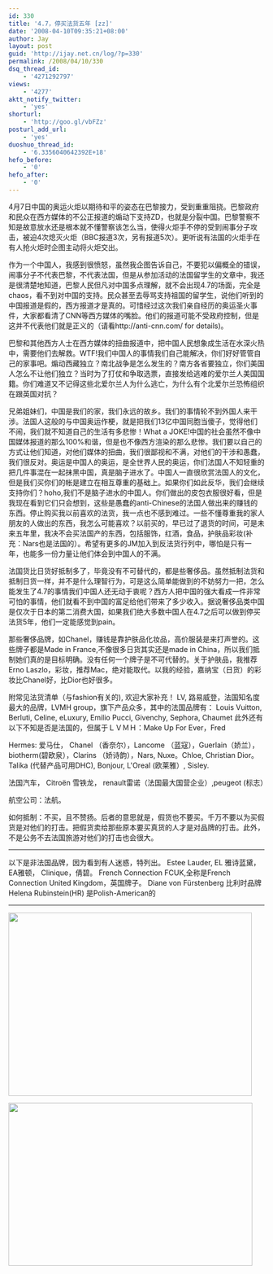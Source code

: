 ```yaml
---
id: 330
title: '4.7，停买法货五年 [zz]'
date: '2008-04-10T09:35:21+08:00'
author: Jay
layout: post
guid: 'http://ijay.net.cn/log/?p=330'
permalink: /2008/04/10/330
dsq_thread_id:
    - '4271292797'
views:
    - '4277'
aktt_notify_twitter:
    - 'yes'
shorturl:
    - 'http://goo.gl/vbFZz'
posturl_add_url:
    - 'yes'
duoshuo_thread_id:
    - '6.3356040642392E+18'
hefo_before:
    - '0'
hefo_after:
    - '0'
---
```


4月7日中国的奥运火炬以期待和平的姿态在巴黎接力，受到重重阻挠。巴黎政府和民众在西方媒体的不公正报道的煽动下支持ZD，也就是分裂中国。巴黎警察不知是故意放水还是根本就不懂警察该怎么当，使得火炬手不停的受到闹事分子攻击，被迫4次熄灭火炬（BBC报道3次，另有报道5次）。更听说有法国的火炬手在有人抢火炬时企图主动将火炬交出。

作为一个中国人，我感到很愤怒，虽然我企图告诉自己，不要犯以偏概全的错误，闹事分子不代表巴黎，不代表法国，但是从参加活动的法国留学生的文章中，我还是很清楚地知道，巴黎人民但凡对中国多点理解，就不会出现4.7的场面，完全是chaos，看不到对中国的支持。民众甚至去辱骂支持祖国的留学生，说他们听到的中国报道是假的，西方报道才是真的。可惜经过这次我们亲自经历的奥运圣火事件，大家都看清了CNN等西方媒体的嘴脸。他们的报道可能不受政府控制，但是这并不代表他们就是正义的（请看http://anti-cnn.com/ for details)。

巴黎和其他西方人士在西方媒体的扭曲报道中，把中国人民想象成生活在水深火热中，需要他们去解救。WTF!我们中国人的事情我们自己能解决，你们好好管管自己的家事吧。煽动西藏独立？南北战争是怎么发生的？南方各省要独立，你们美国人怎么不让他们独立？当时为了打仗和争取选票，直接发给逃难的爱尔兰人美国国籍。你们难道又不记得这些北爱尔兰人为什么逃亡，为什么有个北爱尔兰恐怖组织在跟英国对抗？

兄弟姐妹们，中国是我们的家，我们永远的故乡。我们的事情轮不到外国人来干涉。法国人这般的与中国奥运作梗，就是把我们13亿中国同胞当傻子，觉得他们不闹，我们就不知道自己的生活有多悲惨！What a JOKE!中国的社会虽然不像中国媒体报道的那么100%和谐，但是也不像西方渲染的那么悲惨。我们要以自己的方式让他们知道，对他们媒体的扭曲，我们很鄙视和不满，对他们的干涉和愚蠢，我们很反对。奥运是中国人的奥运，是全世界人民的奥运，你们法国人不知轻重的把几件事混在一起抹黑中国，真是脑子进水了。中国人一直很欣赏法国人的文化，但是我们买你们的帐是建立在相互尊重的基础上。如果你们如此反华，我们会继续支持你们？hoho,我们不是脑子进水的中国人。你们做出的皮包衣服很好看，但是我现在看到它们只会想到，这些是愚蠢的anti-Chinese的法国人做出来的赚钱的东西。停止购买我以前喜欢的法货，我一点也不感到难过。一些不懂尊重我的家人朋友的人做出的东西，我怎么可能喜欢？以前买的，早已过了退货的时间，可是未来五年里，我决不会买法国产的东西，包括服饰，红酒，食品，护肤品彩妆(补充：Nars也是法国的）。希望有更多的JM加入到反法货行列中，哪怕是只有一年，也能多一份力量让他们体会到中国人的不满。

法国货比日货好抵制多了，毕竟没有不可替代的，都是些奢侈品。虽然抵制法货和抵制日货一样，并不是什么理智行为，可是这么简单能做到的不妨努力一把，怎么能发生了4.7的事情我们中国人还无动于衷呢？西方人把中国的强大看成一件非常可怕的事情，他们就看不到中国的富足给他们带来了多少收入。据说奢侈品类中国是仅次于日本的第二消费大国，如果我们绝大多数中国人在4.7之后可以做到停买法货5年，他们一定能感觉到pain。

那些奢侈品牌，如Chanel，赚钱是靠护肤品化妆品，高价服装是来打声誉的。这些牌子都是Made in France,不像很多日货其实还是made in China，所以我们抵制她们真的是目标明确。没有任何一个牌子是不可代替的。关于护肤品，我推荐Erno Laszlo，彩妆，推荐Mac，绝对能取代。以我的经验，嘉纳宝（日货）的彩妆比Chanel好，比Dior也好很多。

附常见法货清单（与fashion有关的), 欢迎大家补充！
LV, 路易威登，法国知名度最大的品牌，LVMH group，旗下产品众多，其中的法国品牌有：
Louis Vuitton, Berluti, Celine, eLuxury, Emilio Pucci, Givenchy, Sephora, Chaumet
此外还有以下不知是否是法国的，但属于ＬＶＭＨ：Make Up For Ever，Fred

Hermes: 爱马仕， Chanel （香奈尔），Lancome （蓝寇），Guerlain（娇兰），biotherm(碧欧泉），Clarins （娇诗韵），Nars, Nuxe。Chloe, Christian Dior。Talika (代替产品可用DHC), Bonjour, L'Oreal (欧莱雅）, Sisley.

法国汽车， Citroën 雪铁龙， renault雷诺（法国最大国营企业）,peugeot (标志）

航空公司：法航。

如何抵制：不买，且不赞扬。后者的意思就是，假货也不要买。千万不要以为买假货是对他们的打击。把假货卖给那些原本要买真货的人才是对品牌的打击。此外，不是公务不去法国旅游对他们的打击也会很大。

*******************************************
以下是非法国品牌，因为看到有人迷惑，特列出。
Estee Lauder, EL 雅诗蓝黛， EA雅顿， Clinique，倩碧。
French Connection FCUK,全称是French Connection United Kingdom，英国牌子。
Diane von Fürstenberg 比利时品牌
Helena Rubinstein(HR) 是Polish-American的
*******************************************

<a href="http://www.jayxu.com/log/wp-content/uploads/2008/04/where_were_u_french_police.jpg"><img class="size-medium wp-image-331 alignnone" title="where_were_u_french_police" src="http://www.jayxu.com/log/wp-content/uploads/2008/04/where_were_u_french_police.jpg" alt="" width="479" height="360" /></a>

<a href="http://www.jayxu.com/log/wp-content/uploads/2008/04/torch.jpg"><img class="size-medium wp-image-332 alignnone" title="FRANCE OLYMPIC TORCH" src="http://www.jayxu.com/log/wp-content/uploads/2008/04/torch.jpg" alt="" width="480" height="320" /></a>